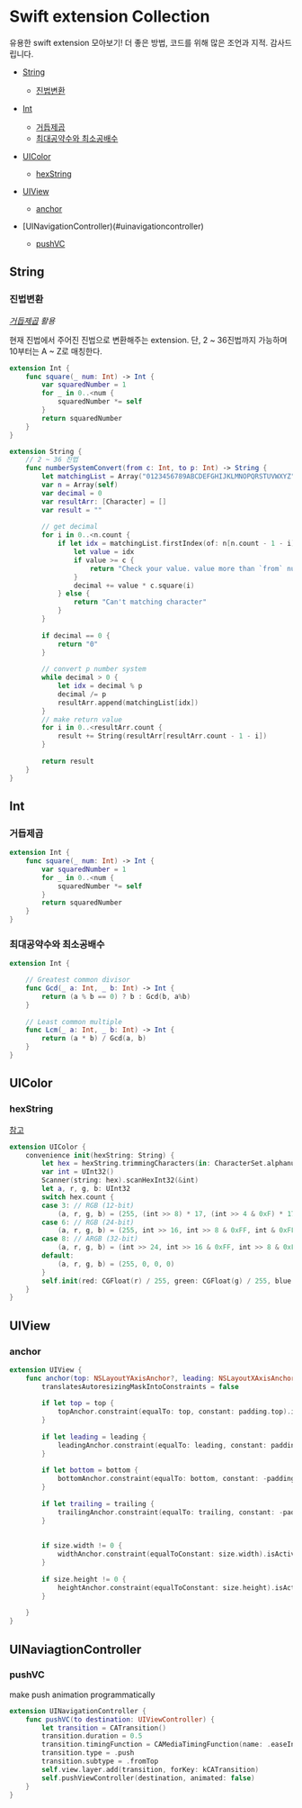 # Swift extension Collection 

유용한 swift extension 모아보기! 더 좋은 방법, 코드를 위해 많은 조언과 지적. 감사드립니다.
- [String](#string)
    - [진법변환](#진법변환)

- [Int](#int)
    - [거듭제곱](#거듭제곱)
    - [최대공약수와 최소공배수](#최대공약수와-최소공배수)

- [UIColor](#uicolor)
    - [hexString](#hexstring)
    
- [UIView](#uiview)
    - [anchor](#anchor)
    
- [UINavigationController)(#uinavigationcontroller)
    - [pushVC](#pushvc)

## String

### 진법변환
_[거듭제곱](#거듭제곱) 활용_

현재 진법에서 주어진 진법으로 변환해주는 extension. 단, 2 ~ 36진법까지 가능하며 10부터는 A ~ Z로 매칭한다.

```swift
extension Int {
    func square(_ num: Int) -> Int {
        var squaredNumber = 1
        for _ in 0..<num {
            squaredNumber *= self
        }
        return squaredNumber
    }
}

extension String {
    // 2 ~ 36 진법
    func numberSystemConvert(from c: Int, to p: Int) -> String {
        let matchingList = Array("0123456789ABCDEFGHIJKLMNOPQRSTUVWXYZ")
        var n = Array(self)
        var decimal = 0
        var resultArr: [Character] = []
        var result = ""
        
        // get decimal
        for i in 0..<n.count {
            if let idx = matchingList.firstIndex(of: n[n.count - 1 - i]) {
                let value = idx
                if value >= c {
                    return "Check your value. value more than `from` number system."
                }
                decimal += value * c.square(i)
            } else {
                return "Can't matching character"
            }
        }
        
        if decimal == 0 {
            return "0"
        }
        
        // convert p number system
        while decimal > 0 {
            let idx = decimal % p
            decimal /= p
            resultArr.append(matchingList[idx])
        }
        // make return value
        for i in 0..<resultArr.count {
            result += String(resultArr[resultArr.count - 1 - i])
        }
        
        return result
    }
}
```

## Int

### 거듭제곱
```swift
extension Int {
    func square(_ num: Int) -> Int {
        var squaredNumber = 1
        for _ in 0..<num {
            squaredNumber *= self
        }
        return squaredNumber
    }
}
```

### 최대공약수와 최소공배수

``` swift
extension Int {

    // Greatest common divisor
    func Gcd(_ a: Int, _ b: Int) -> Int {
        return (a % b == 0) ? b : Gcd(b, a%b)
    }
    
    // Least common multiple
    func Lcm(_ a: Int, _ b: Int) -> Int {
        return (a * b) / Gcd(a, b)
    }
}
```

## UIColor

### hexString
[참고](https://stackoverflow.com/questions/24263007/how-to-use-hex-color-values)  

```swift
extension UIColor {
    convenience init(hexString: String) {
        let hex = hexString.trimmingCharacters(in: CharacterSet.alphanumerics.inverted)
        var int = UInt32()
        Scanner(string: hex).scanHexInt32(&int)
        let a, r, g, b: UInt32
        switch hex.count {
        case 3: // RGB (12-bit)
            (a, r, g, b) = (255, (int >> 8) * 17, (int >> 4 & 0xF) * 17, (int & 0xF) * 17)
        case 6: // RGB (24-bit)
            (a, r, g, b) = (255, int >> 16, int >> 8 & 0xFF, int & 0xFF)
        case 8: // ARGB (32-bit)
            (a, r, g, b) = (int >> 24, int >> 16 & 0xFF, int >> 8 & 0xFF, int & 0xFF)
        default:
            (a, r, g, b) = (255, 0, 0, 0)
        }
        self.init(red: CGFloat(r) / 255, green: CGFloat(g) / 255, blue: CGFloat(b) / 255, alpha: CGFloat(a) / 255)
    }
}
```

## UIView

### anchor
```swift
extension UIView {
    func anchor(top: NSLayoutYAxisAnchor?, leading: NSLayoutXAxisAnchor?, bottom: NSLayoutYAxisAnchor?, trailing: NSLayoutXAxisAnchor?, padding: UIEdgeInsets = .zero, size: CGSize = .zero) {
        translatesAutoresizingMaskIntoConstraints = false
        
        if let top = top {
            topAnchor.constraint(equalTo: top, constant: padding.top).isActive = true
        }
        
        if let leading = leading {
            leadingAnchor.constraint(equalTo: leading, constant: padding.left).isActive = true
        }
        
        if let bottom = bottom {
            bottomAnchor.constraint(equalTo: bottom, constant: -padding.bottom).isActive = true
        }
        
        if let trailing = trailing {
            trailingAnchor.constraint(equalTo: trailing, constant: -padding.right).isActive = true
        }
        
        
        if size.width != 0 {
            widthAnchor.constraint(equalToConstant: size.width).isActive = true
        }
        
        if size.height != 0 {
            heightAnchor.constraint(equalToConstant: size.height).isActive = true
        }
    
    }
}

```

## UINaviagtionController

### pushVC
make push animation programmatically
``` swift
extension UINavigationController {
    func pushVC(to destination: UIViewController) {
        let transition = CATransition()
        transition.duration = 0.5
        transition.timingFunction = CAMediaTimingFunction(name: .easeInEaseOut)
        transition.type = .push
        transition.subtype = .fromTop
        self.view.layer.add(transition, forKey: kCATransition)
        self.pushViewController(destination, animated: false)
    }
}

```
